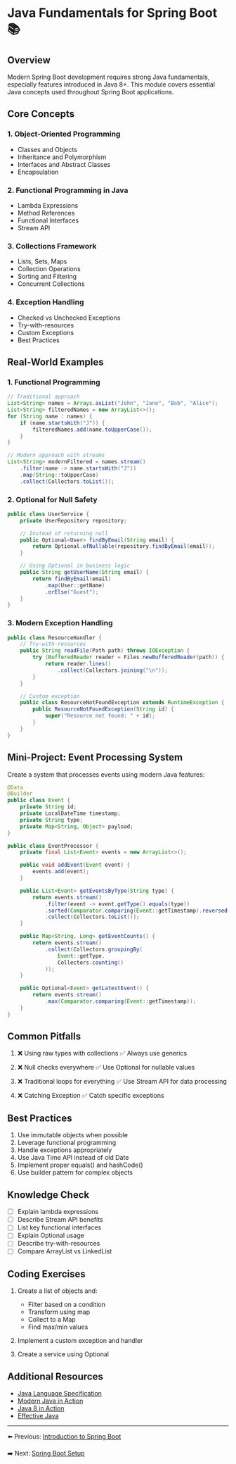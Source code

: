 # Java Fundamentals for Spring Boot 📚

## Overview

Modern Spring Boot development requires strong Java fundamentals, especially features introduced in Java 8+. This module covers essential Java concepts used throughout Spring Boot applications.

## Core Concepts

### 1. Object-Oriented Programming
- Classes and Objects
- Inheritance and Polymorphism
- Interfaces and Abstract Classes
- Encapsulation

### 2. Functional Programming in Java
- Lambda Expressions
- Method References
- Functional Interfaces
- Stream API

### 3. Collections Framework
- Lists, Sets, Maps
- Collection Operations
- Sorting and Filtering
- Concurrent Collections

### 4. Exception Handling
- Checked vs Unchecked Exceptions
- Try-with-resources
- Custom Exceptions
- Best Practices

## Real-World Examples

### 1. Functional Programming

```java
// Traditional approach
List<String> names = Arrays.asList("John", "Jane", "Bob", "Alice");
List<String> filteredNames = new ArrayList<>();
for (String name : names) {
    if (name.startsWith("J")) {
        filteredNames.add(name.toUpperCase());
    }
}

// Modern approach with streams
List<String> modernFiltered = names.stream()
    .filter(name -> name.startsWith("J"))
    .map(String::toUpperCase)
    .collect(Collectors.toList());
```

### 2. Optional for Null Safety

```java
public class UserService {
    private UserRepository repository;

    // Instead of returning null
    public Optional<User> findByEmail(String email) {
        return Optional.ofNullable(repository.findByEmail(email));
    }

    // Using Optional in business logic
    public String getUserName(String email) {
        return findByEmail(email)
            .map(User::getName)
            .orElse("Guest");
    }
}
```

### 3. Modern Exception Handling

```java
public class ResourceHandler {
    // Try-with-resources
    public String readFile(Path path) throws IOException {
        try (BufferedReader reader = Files.newBufferedReader(path)) {
            return reader.lines()
                .collect(Collectors.joining("\n"));
        }
    }

    // Custom exception
    public class ResourceNotFoundException extends RuntimeException {
        public ResourceNotFoundException(String id) {
            super("Resource not found: " + id);
        }
    }
}
```

## Mini-Project: Event Processing System

Create a system that processes events using modern Java features:

```java
@Data
@Builder
public class Event {
    private String id;
    private LocalDateTime timestamp;
    private String type;
    private Map<String, Object> payload;
}

public class EventProcessor {
    private final List<Event> events = new ArrayList<>();

    public void addEvent(Event event) {
        events.add(event);
    }

    public List<Event> getEventsByType(String type) {
        return events.stream()
            .filter(event -> event.getType().equals(type))
            .sorted(Comparator.comparing(Event::getTimestamp).reversed())
            .collect(Collectors.toList());
    }

    public Map<String, Long> getEventCounts() {
        return events.stream()
            .collect(Collectors.groupingBy(
                Event::getType,
                Collectors.counting()
            ));
    }

    public Optional<Event> getLatestEvent() {
        return events.stream()
            .max(Comparator.comparing(Event::getTimestamp));
    }
}
```

## Common Pitfalls

1. ❌ Using raw types with collections
   ✅ Always use generics

2. ❌ Null checks everywhere
   ✅ Use Optional for nullable values

3. ❌ Traditional loops for everything
   ✅ Use Stream API for data processing

4. ❌ Catching Exception
   ✅ Catch specific exceptions

## Best Practices

1. Use immutable objects when possible
2. Leverage functional programming
3. Handle exceptions appropriately
4. Use Java Time API instead of old Date
5. Implement proper equals() and hashCode()
6. Use builder pattern for complex objects

## Knowledge Check

- [ ] Explain lambda expressions
- [ ] Describe Stream API benefits
- [ ] List key functional interfaces
- [ ] Explain Optional usage
- [ ] Describe try-with-resources
- [ ] Compare ArrayList vs LinkedList

## Coding Exercises

1. Create a list of objects and:
   - Filter based on a condition
   - Transform using map
   - Collect to a Map
   - Find max/min values

2. Implement a custom exception and handler

3. Create a service using Optional

## Additional Resources

- [Java Language Specification](https://docs.oracle.com/javase/specs/)
- [Modern Java in Action](https://www.manning.com/books/modern-java-in-action)
- [Java 8 in Action](https://www.manning.com/books/java-8-in-action)
- [Effective Java](https://www.oreilly.com/library/view/effective-java-3rd/9780134686097/)

---

⬅️ Previous: [Introduction to Spring Boot](./01-introduction.md)

➡️ Next: [Spring Boot Setup](./03-spring-boot-setup.md)